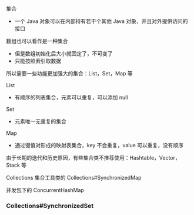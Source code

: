 集合

- 一个 Java 对象可以在内部持有若干个其他 Java 对象，并且对外提供访问的接口



数组也可以看作是一种集合

- 但是数组初始化后大小就固定了，不可变了
- 只能按照索引取数据



所以需要一些功能更加强大的集合：List，Set，Map 等



List

- 有顺序的列表集合，元素可以重复，可以添加 null



Set

- 元素唯一无重复的集合



Map

- 通过键值对形成的映射表集合，key 不会重复，value 可以重复，没有顺序





由于长期的迭代和历史原因，有些集合类不推荐使用：Hashtable，Vector，Stack 等





Collections 集合工具类的 Collections#SynchronizedMap

并发包下的 ConcurrentHashMap





### Collections#SynchronizedSet





